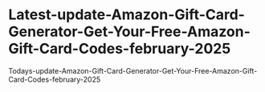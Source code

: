 # Latest-update-Amazon-Gift-Card-Generator-Get-Your-Free-Amazon-Gift-Card-Codes-february-2025
Todays-update-Amazon-Gift-Card-Generator-Get-Your-Free-Amazon-Gift-Card-Codes-february-2025
